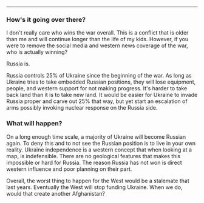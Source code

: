 ---
### How's it going over there?

I don't really care who wins the war overall. This is a conflict that is older than me and will continue longer than the life of my kids. However, if you were to remove the social media and western news coverage of the war, who is actually winning?

Russia is.

Russia controls 25% of Ukraine since the beginning of the war. As long as Ukraine tries to take embedded Russian positions, they will lose equipment, people, and western support for not making progress.  It's harder to take back land than it is to take new land. It would be easier for Ukraine to invade Russia proper and carve out 25% that way, but yet start an escalation of arms possibly invoking nuclear response on the Russia side.

### What will happen?

On a long enough time scale, a majority of Ukraine will become Russian again. To deny this and to not see the Russian position is to live in your own reality. Ukraine independence is a western concept that when looking at a map, is indefensible. There are no geological features that makes this impossible or hard for Russia. The reason Russia has not won is direct western influence and poor planning on their part. 

Overall, the worst thing to happen for the West would be a stalemate that last years. Eventually the West will stop funding Ukraine. When we do, would that create another Afghanistan? 

